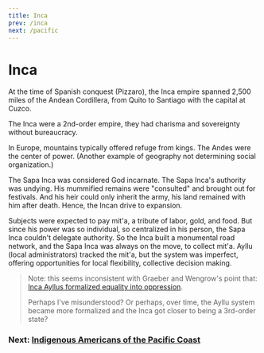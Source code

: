 ```yaml
---
title: Inca
prev: /inca
next: /pacific
---
```


# Inca

At the time of Spanish conquest (Pizzaro), the Inca empire spanned 2,500 miles of the Andean Cordillera, from Quito to Santiago with the capital at Cuzco.

The Inca were a 2nd-order empire, they had charisma and sovereignty without bureaucracy.

In Europe, mountains typically offered refuge from kings.
The Andes were the center of power.
(Another example of geography not determining social organization.)

The Sapa Inca was considered God incarnate.
The Sapa Inca's authority was undying.
His mummified remains were "consulted" and brought out for festivals.
And his heir could only inherit the army, his land remained with him after death.
Hence, the Incan drive to expansion.

Subjects were expected to pay mit'a, a tribute of labor, gold, and food.
But since his power was so individual, so centralized in his person, the Sapa Inca couldn't delegate authority.
So the Inca built a monumental road network, and the Sapa Inca was always on the move, to collect mit'a.
Ayllu (local administrators) tracked the mit'a, but the system was imperfect, offering opportunities for local flexibility, collective decision making.

> Note: this seems inconsistent with Graeber and Wengrow's point that: [Inca Ayllus formalized equality into oppression](/bureaucracy#ayllus).
>
> Perhaps I've misunderstood?
> Or perhaps, over time, the Ayllu system became more formalized and the Inca got closer to being a 3rd-order state?

### Next: [Indigenous Americans of the Pacific Coast](/pacific)
